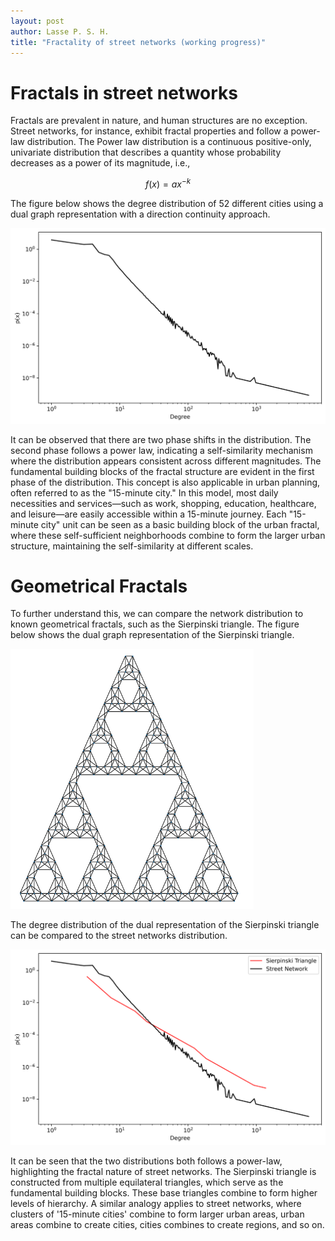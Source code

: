 ```yaml
---
layout: post
author: Lasse P. S. H.
title: "Fractality of street networks (working progress)"
---
```


# Fractals in street networks

Fractals are prevalent in nature, and human structures are no exception. Street networks, for instance, exhibit fractal properties and follow a power-law distribution. The Power law distribution is a continuous positive-only, univariate distribution that describes a quantity whose probability decreases as a power of its magnitude, i.e.,

$$
f(x) = ax^{-k}
$$

The figure below shows the degree distribution of 52 different cities using a dual graph representation with a direction continuity approach. 

![dist](images/fractality/real_degree.png)

It can be observed that there are two phase shifts in the distribution. 
The second phase follows a power law, indicating a self-similarity mechanism where the distribution appears consistent across different magnitudes. The fundamental building blocks of the fractal structure are evident in the first phase of the distribution.
This concept is also applicable in urban planning, often referred to as the "15-minute city." In this model, most daily necessities and services—such as work, shopping, education, healthcare, and leisure—are easily accessible within a 15-minute journey. Each "15-minute city" unit can be seen as a basic building block of the urban fractal, where these self-sufficient neighborhoods combine to form the larger urban structure, maintaining the self-similarity at different scales.

<!-- To further evaluate the onset of the second phase and the initiation of fractality, a Kolmogorov-Smirnov (KS) test is employed with varying lower bounds of $x$. The figure illustrates the KS distance minus 1, where higher values indicate a better fit to the model. -->

# Geometrical Fractals
To further understand this, we can compare the network distribution to known geometrical fractals, such as the Sierpinski triangle. 
The figure below shows the dual graph representation of the Sierpinski triangle.

![tri](/images/fractality/tri_dual.png)

The degree distribution of the dual representation of the Sierpinski triangle can be compared to the street networks distribution.

![plot](/images/fractality/degrees.png)

It can be seen that the two distributions both follows a power-law, highlighting the fractal nature of street networks. The Sierpinski triangle is constructed from multiple equilateral triangles, which serve as the fundamental building blocks. These base triangles combine to form higher levels of hierarchy. A similar analogy applies to street networks, where clusters of '15-minute cities' combine to form larger urban areas, urban areas combine to create cities, cities combines to create regions, and so on.


